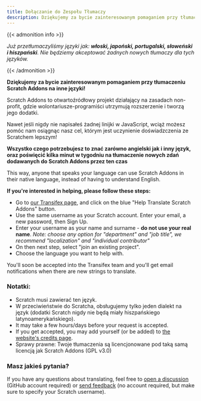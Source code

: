 ```yaml
---
title: Dołączanie do Zespołu Tłumaczy
description: Dziękujemy za bycie zainteresowanym pomaganiem przy tłumaczeniu Scratch Addons na inne języki! Scratch Addons to otwartoźródłowy projekt działający na zasadach non-profit, gdzie wolontariusze-programiści utrzymują rozszerzenie i tworzą jego dodatki.
---
```


{{< admonition info >}}

_Już przetłumaczyliśmy języki jak: **włoski, japoński, portugalski, słoweński i hiszpański**. Nie będziemy akceptować żadnych nowych tłumaczy dla tych języków._

{{< /admonition >}}

**Dziękujemy za bycie zainteresowanym pomaganiem przy tłumaczeniu Scratch Addons na inne języki!**

Scratch Addons to otwartoźródłowy projekt działający na zasadach non-profit, gdzie wolontariusze-programiści utrzymują rozszerzenie i tworzą jego dodatki.

Nawet jeśli nigdy nie napisałeś żadnej linijki w JavaScript, wciąż możesz pomóc nam osiągnąc nasz cel,  którym jest uczynienie doświadzczenia ze Scratchem lepszym!

**Wszystko czego potrzebujesz to znać zarówno angielski jak i inny język, oraz poświęcić kilka minut w tygodniu na tłumaczenie nowych zdań dodawanych do Scratch Addons przez ten czas**

This way, anyone that speaks your language can use Scratch Addons in their native language, instead of having to understand English.

**If you're interested in helping, please follow these steps:**

- Go to [our Transifex page](https://www.transifex.com/scratch-addons/scratch-addons-extension/), and click on the blue "Help Translate Scratch Addons" button.
- Use the same username as your Scratch account. Enter your email, a new password, then Sign Up.
- Enter your username as your name and surname - **do not use your real name**.
_Note: choose any option for "department" and "job title", we recommend "localization" and "individual contributor"_
- On then next step, select "join an existing project".
- Choose the language you want to help with.

You'll soon be accepted into the Transifex team and you'll get email notifications when there are new strings to translate.

### Notatki:

- Scratch musi zawierać ten język.
- W przeciwieństwie do Scratcha, obsługujemy tylko jeden dialekt na język (dodatki Scratch nigdy nie będą miały hiszpańskiego latynoamerykańskiego).
- It may take a few hours/days before your request is accepted.
- If you get accepted, you may add yourself (or be added) to [the website's credits page](/credits).
- Sprawy prawne: Twoje tłumaczenia są licencjonowane pod taką samą licencją jak Scratch Addons (GPL v3.0)

### Masz jakieś pytania?

If you have any questions about translating, feel free to [open a discussion](https://github.com/ScratchAddons/ScratchAddons/discussions) (GitHub account required) or [send feedback](/feedback) (no account required, but make sure to specify your Scratch username).
